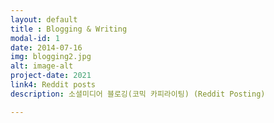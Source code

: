 ```yaml
---
layout: default
title : Blogging & Writing
modal-id: 1
date: 2014-07-16
img: blogging2.jpg
alt: image-alt
project-date: 2021
link4: Reddit posts
description: 소셜미디어 블로깅(코믹 카피라이팅) (Reddit Posting)

---
```

